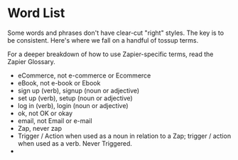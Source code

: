 # Word List

Some words and phrases don't have clear-cut "right" styles. The key is to be consistent. Here's where we fall on a handful of tossup terms. 

For a deeper breakdown of how to use Zapier-specific terms, read the Zapier Glossary.

<!--add link to the Zapier glossary-->

- eCommerce, not e-commerce or Ecommerce
- eBook, not e-book or Ebook
- sign up (verb), signup (noun or adjective)
- set up (verb), setup (noun or adjective)
- log in (verb), login (noun or adjective)
- ok, not OK or okay
- email, not Email or e-mail
- Zap, never zap
- Trigger / Action when used as a noun in relation to a Zap; trigger / action when used as a verb. Never Triggered. 
- 